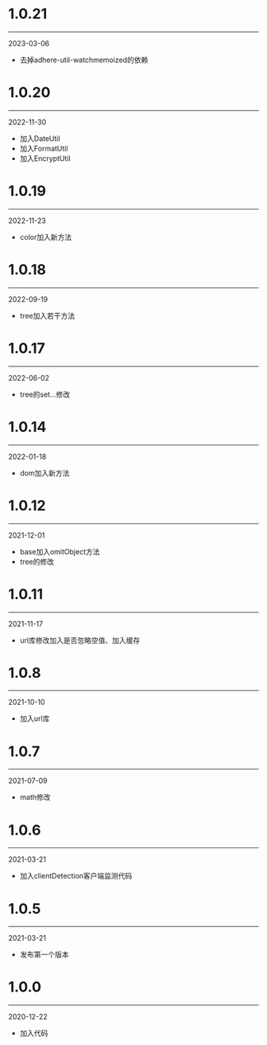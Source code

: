 # 1.0.21

***

2023-03-06

* 去掉adhere-util-watchmemoized的依赖

# 1.0.20

***

2022-11-30

* 加入DateUtil
* 加入FormatUtil
* 加入EncryptUtil

# 1.0.19

***

2022-11-23

* color加入新方法

# 1.0.18

***

2022-09-19

* tree加入若干方法

# 1.0.17

***

2022-06-02

* tree的set...修改

# 1.0.14

***

2022-01-18

* dom加入新方法

# 1.0.12

***

2021-12-01

* base加入omitObject方法
* tree的修改

# 1.0.11

***

2021-11-17

* url库修改加入是否忽略空值、加入缓存

# 1.0.8

***

2021-10-10

* 加入url库

# 1.0.7

***

2021-07-09

* math修改

# 1.0.6

***

2021-03-21

* 加入clientDetection客户端监测代码

# 1.0.5

***

2021-03-21

* 发布第一个版本

# 1.0.0

***

2020-12-22

* 加入代码
